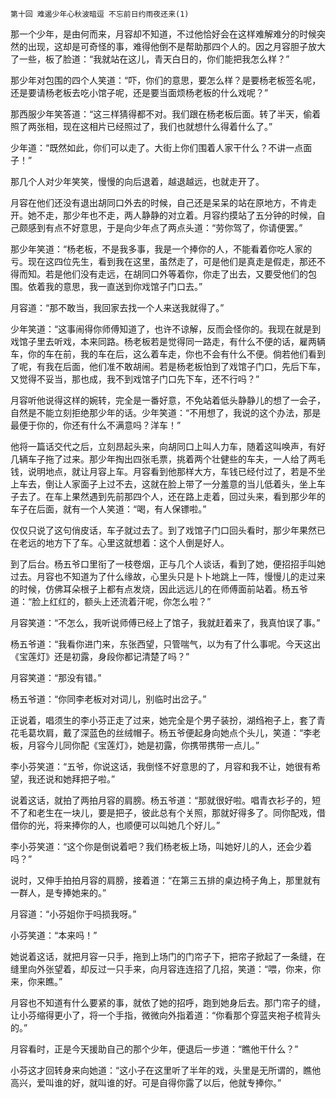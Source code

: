     第十回 难遏少年心秋波暗逗 不忘前日约雨夜还来(1) 

   那一个少年，是由何而来，月容却不知道，不过他恰好会在这样难解难分的时候突然的出现，这却是可奇怪的事，难得他倒不是帮助那四个人的。因之月容胆子放大了一些，板了脸道：“我就站在这儿，青天白日的，你们能把我怎么样？”

   那少年对包围的四个人笑道：“吓，你们的意思，要怎么样？是要杨老板签名呢，还是要请杨老板去吃小馆子呢，还是要当面烦杨老板的什么戏呢？”

   那西服少年笑答道：“这三样猜得都不对。我们跟在杨老板后面。转了半天，偷着照了两张相，现在这相片已经照过了，我们也就想什么得着什么了。”

   少年道：“既然如此，你们可以走了。大街上你们围着人家干什么？不讲一点面子！”

   那几个人对少年笑笑，慢慢的向后退着，越退越远，也就走开了。

   月容在他们还没有退出胡同口外去的时候，自己还是呆呆的站在原地方，不肯走开。她不走，那少年也不走，两人静静的对立着。月容约摸站了五分钟的时候，自己颇感到有点不好意思，于是向少年点了两点头道：“劳你驾了，你请便罢。”

   那少年笑道：“杨老板，不是我多事，我是一个捧你的人，不能看着你吃人家的亏。现在这四位先生，看到我在这里，虽然走了，可是他们是真走是假走，那还不得而知。若是他们没有走远，在胡同口外等着你，你走了出去，又要受他们的包围。依着我的意思，我一直送到你戏馆子门口去。”

   月容道：“那不敢当，我回家去找一个人来送我就得了。”

   少年笑道：“这事闹得你师傅知道了，也许不谅解，反而会怪你的。我现在就是到戏馆子里去听戏，本来同路。杨老板若是觉得同一路走，有什么不便的话，雇两辆车，你的车在前，我的车在后，这么着车走，你也不会有什么不便。倘若他们看到了呢，有我在后面，他们准不敢胡闹。若是杨老板怕到了戏馆子门口，先后下车，又觉得不妥当，那也成，我不到戏馆子门口先下车，还不行吗？”

   月容听他说得这样的婉转，完全是一番好意，不免站着低头静静儿的想了一会子，自然是不能立刻拒绝那少年的话。少年笑道：“不用想了，我说的这个办法，那是最便于你的，你还有什么不满意吗？洋车！”

   他将一篇话交代之后，立刻昂起头来，向胡同口上叫人力车，随着这叫唤声，有好几辆车子拖了过来。那少年掏出四张毛票，挑着两个壮健些的车夫，一人给了两毛钱，说明地点，就让月容上车。月容看到他那样大方，车钱已经付过了，若是不坐上车去，倒让人家面子上过不去，这就在脸上带了一分羞意的当儿低着头，坐上车子去了。在车上果然遇到先前那四个人，还在路上走着，回过头来，看到那少年的车子在后面，就有一个人笑道：“喝，有人保镖啦。”

   仅仅只说了这句俏皮话，车子就过去了。到了戏馆子门口回头看时，那少年果然已在老远的地方下了车。心里这就想着：这个人倒是好人。

   到了后台。杨五爷口里衔了一枝卷烟，正与几个人谈话，看到了她，便招招手叫她过去。月容也不知道为了什么缘故，心里头只是卜卜地跳上一阵，慢慢儿的走过来的时候，仿佛耳朵根子上都有点发烧，因此远远儿的在师傅面前站着。杨五爷道：“脸上红红的，额头上还流着汗呢，你怎么啦？”

   月容笑道：“不怎么，我听说师傅已经上了馆子，我就赶着来了，我真怕误了事。”

   杨五爷道：“我看你进门来，东张西望，只管喘气，以为有了什么事呢。今天这出《宝莲灯》还是初露，身段你都记清楚了吗？”

   月容笑道：“那没有错。”

   杨五爷道：“你同李老板对对词儿，别临时出岔子。”

   正说着，唱须生的李小芬正走了过来，她完全是个男子装扮，湖绉袍子上，套了青花毛葛坎肩，戴了深蓝色的丝绒帽子。杨五爷便起身向她点个头儿，笑道：“李老板，月容今儿同你配《宝莲灯》，她是初露，你携带携带一点儿。”

   李小芬笑道：“五爷，你说这话，我倒怪不好意思的了，月容和我不让，她很有希望，我还说和她拜把子啦。”

   说着这话，就拍了两拍月容的肩膀。杨五爷道：“那就很好啦。唱青衣衫子的，短不了和老生在一块儿，要是把子，彼此总有个关照，那就好得多了。同你配戏，借借你的光，将来捧你的人，也顺便可以叫她几个好儿。”

   李小芬笑道：“这个你是倒说着吧？我们杨老板上场，叫她好儿的人，还会少着吗？”

   说时，又伸手拍拍月容的肩膀，接着道：“在第三五排的桌边椅子角上，那里就有一群人，是专捧她来的。”

   月容道：“小芬姐你于吗损我呀。”

   小芬笑道：“本来吗！”

   她说着这话，就把月容一只手，拖到上场门的门帘子下，把帘子掀起了一条缝，在缝里向外张望着，却反过一只手来，向月容连连招了几招，笑道：“喂，你来，你来，你来瞧。”

   月容也不知道有什么要紧的事，就依了她的招呼，跑到她身后去。那门帘子的缝，让小芬缩得更小了，将一个手指，微微向外指着道：“你看那个穿蓝夹袍子梳背头的。”

   月容看时，正是今天援助自己的那个少年，便退后一步道：“瞧他干什么？”

   小芬这才回转身来向她道：“这小子在这里听了半年的戏，头里是无所谓的，瞧他高兴，爱叫谁的好，就叫谁的好。可是自得你露了以后，他就专捧你。”

